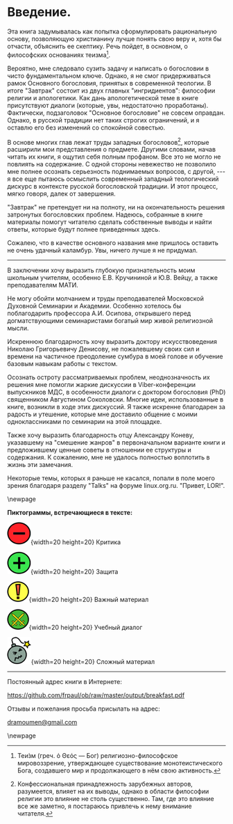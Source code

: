 # Введение.

Эта книга задумывалась как попытка сформулировать рациональную основу, позволяющую христианину лучше понять свою веру и, хотя бы отчасти, объяснить ее скептику. Речь пойдет, в основном, о философских основаниях теизма[^in001].

Вероятно, мне следовало сузить задачу и написать о богословии в чисто фундаментальном ключе. Однако, я не смог придерживаться рамок Основного богословия, принятых в современной теологии. В итоге "Завтрак" состоит из двух главных "ингридиентов": философии религии и апологетики. Как дань апологетической теме в книге присутствуют диалоги (которые, увы, недостаточно проработаны). Фактически, подзаголовок "Основное богословие" не совсем оправдан. Однако, в русской традиции нет таких строгих ограничений, и я оставлю его без изменений со спокойной совестью.

В основе многих глав лежат труды западных богословов[^bt0004], которые расширили мои представления о предмете. Другими словами, начав читать их книги, я ощутил себя полным профаном. Все это не могло не повлиять на содержание. С одной стороны невежество не позволило мне полнее осознать серьезность поднимаемых вопросов, с другой, --- я все еще пытаюсь осмыслить современный западный теологический дискурс в контексте русской богословской традиции. И этот процесс, мягко говоря, далек от завершения.

"Завтрак" не претендует ни на полноту, ни на окончательность решения затронутых богословских проблем. Надеюсь, собранные в книге материалы помогут читателю сделать собственные выводы и найти ответы, которые будут полнее приведенных здесь.

Cожалею, что в качестве основного названия мне пришлось оставить не очень удачный каламбур. Увы, ничего лучше я не придумал.


------------

В заключении хочу выразить глубокую признательность моим школьным учителям, особенно Е.В. Кручининой и Ю.В. Вейцу, а также преподавателям МАТИ.

Не могу обойти молчанием и труды преподавателей Московской Духовной Семинарии и Академии. Особенно хотелось бы поблагодарить профессора А.И. Осипова, открывшего перед догматствующими семинаристами богатый мир живой религиозной мысли.

Искреннюю благодарность хочу выразить доктору искусствоведения Николаю Григорьевичу Денисову, не пожалевшему своих сил и времени на частичное преодоление сумбура в моей голове и обучение базовым навыкам работы с текстом.

Осознать остроту рассматриваемых проблем, неоднозначность их решения мне помогли жаркие дискуссии в Viber-конференции выпускников МДС, в особенности диалоги с доктором богословия (PhD) священником Августином Соколовски. Многие идеи, использованные в книге, возникли в ходе этих дискуссий. Я также искренне благодарен за радость и утешение, которые мне доставило общение с моими одноклассниками по семинарии на этой площадке.

Также хочу выразить благодарность отцу Александру Коневу, указавшему на "смешение жанров" в первоначальном варианте книги и предложившему ценные советы в отношении ее структуры и содержания. К сожалению, мне не удалось полностью воплотить в жизнь эти замечания.

Некоторые темы, которых я раньше не касался, попали в поле моего зрения благодаря разделу "Talks" на форуме linux.org.ru. "Привет, LOR!".

\newpage

**Пиктограммы, встречающиеся в тексте:**

![](../image/a_letter03.png){width=20 height=20}   Критика
                                              
![](../image/cross05.png){width=20 height=20}      Защита

![](../image/exclame01_50.png){width=20 height=20} Важный материал

![](../image/swords01.png){width=20 height=20}     Учебный диалог  
                                              
![](../image/bomb05_55.png){width=20 height=20}    Сложный материал

------------------

Постоянный адрес книги в Интернете: 

https://github.com/frpaul/ob/raw/master/output/breakfast.pdf

Отзывы и пожелания просьба присылать на адрес:

dramoumen@gmail.com

[^in001]: Теи́зм (греч. ὁ Θεός — Бог) религиозно-философское мировоззрение, утверждающее существование монотеистического Бога, создавшего мир и продолжающего в нём свою активность.
<!--[^bt0001]:  тем более что в отечественной традиции Основного богословия эсхатологический дискурс существует уже достаточно долгое время, благодаря трудам проф. А.И. Осипова.-->
<!--[^bt0002]: Многие главы представляют собой краткий переработанный конспект современных богословских работ.-->
[^bt0004]: Конфессиональная принадлежность зарубежных авторов, разумеется, влияет на их выводы, однако в области философии религии это влияние не столь существенно. Там, где это влияние все же заметно, я постараюсь привлечь к нему внимание читателя.

\newpage
